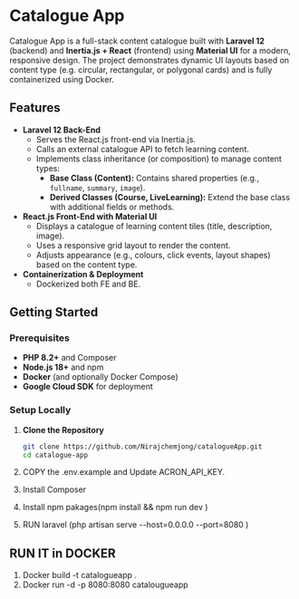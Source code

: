 # Catalogue App

Catalogue App is a full-stack content catalogue built with **Laravel 12** (backend) and **Inertia.js + React** (frontend) using **Material UI** for a modern, responsive design. The project demonstrates dynamic UI layouts based on content type (e.g. circular, rectangular, or polygonal cards) and is fully containerized using Docker.

## Features

- **Laravel 12 Back-End**
    - Serves the React.js front-end via Inertia.js.
    - Calls an external catalogue API to fetch learning content.
    - Implements class inheritance (or composition) to manage content types:
        - **Base Class (Content):** Contains shared properties (e.g., `fullname`, `summary`, `image`).
        - **Derived Classes (Course, LiveLearning):** Extend the base class with additional fields or methods.
- **React.js Front-End with Material UI**
    - Displays a catalogue of learning content tiles (title, description, image).
    - Uses a responsive grid layout to render the content.
    - Adjusts appearance (e.g., colours, click events, layout shapes) based on the content type.
- **Containerization & Deployment**
    - Dockerized both FE and BE.

## Getting Started

### Prerequisites

- **PHP 8.2+** and Composer
- **Node.js 18+** and npm
- **Docker** (and optionally Docker Compose)
- **Google Cloud SDK** for deployment

### Setup Locally

1. **Clone the Repository**

    ```bash
    git clone https://github.com/Nirajchemjong/catalogueApp.git
    cd catalogue-app

    ```

2. COPY the .env.example and Update ACRON_API_KEY.
3. Install Composer
4. Install npm pakages(npm install && npm run dev )
5. RUN laravel (php artisan serve --host=0.0.0.0 --port=8080 )

## RUN IT in DOCKER

1. Docker build -t catalogueapp .
2. Docker run -d -p 8080:8080 catalougueapp
